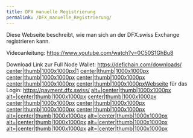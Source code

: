 ```yaml
---
title: DFX manuelle Registrierung
permalink: /DFX_manuelle_Registrierung/
---
```


Diese Webseite beschreibt, wie man sich an der DFX.swiss Exchange
registrieren kann.

Videoanleitung: <https://www.youtube.com/watch?v=0C50S1GhBu8>

Download Link zur Full Node Wallet: <https://defichain.com/downloads/>
[center\|thumb\|1000x1000px\|1](/File:16.33.48.png "wikilink")
[center\|thumb\|1000x1000px](/File:16.34.02.png "wikilink")
[center\|thumb\|1000x1000px](/File:16.33.55.png "wikilink")
[center\|thumb\|1000x1000px](/File:16.34.11.png "wikilink")
[center\|thumb\|1000x1000px](/File:16.34.18.png "wikilink")
[center\|thumb\|1000x1000pxWebseite](/File:Bildschirmfoto_2021-08-26_um_16.34.24.png "wikilink")
für das Login:
[<https://payment.dfx.swiss/>](https://payment.dfx.swiss/login)
[alt=\|center\|thumb\|1000x1000px](/File:16.40.25-1.png "wikilink")
[alt=\|center\|thumb\|1000x1000px](/File:16.42.53-1.png "wikilink")
[center\|thumb\|1000x1000px](/File:Bildschirmfoto_2021-08-26_um_16.40.55.png "wikilink")
[center\|thumb\|1000x1000px](/File:16.41.12.png "wikilink")
[center\|thumb\|1000x1000px](/File:Bildschirmfoto_2021-08-26_um_16.42.05.png "wikilink")
[center\|thumb\|1000x1000px](/File:Bildschirmfoto_2021-08-26_um_16.42.17.png "wikilink")
[center\|thumb\|1000x1000px](/File:16.51.52.png "wikilink")
[alt=\|center\|thumb\|1000x1000px](/File:16.43.30.-1png.png "wikilink")
[alt=\|center\|thumb\|1000x1000px](/File:Bildschirmfoto_2021-08-26_um_16.43.57-1.png "wikilink")
[alt=\|center\|thumb\|1000x1000px](/File:16.44.04-1.png "wikilink")
[alt=\|center\|thumb\|1000x1000px](/File:16.44.12-1.png "wikilink")
[alt=\|center\|thumb\|1000x1000px](/File:Bildschirmfoto_2021-08-26_um_16.44.21-1.png "wikilink")
[alt=\|center\|thumb\|1000x1000px](/File:Bildschirmfoto_2021-08-26_um_16.44.40-1.png "wikilink")